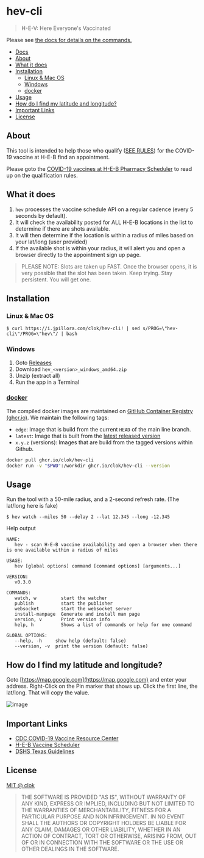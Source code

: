 # hev-cli

> H-E-V: Here Everyone's Vaccinated

Please see [the docs for details on the commands.](./docs/hev.md)

- [Docs](./docs/hev.md)
- [About](#about)
- [What it does](#what-it-does)
- [Installation](#installation)
  - [Linux & Mac OS](#linux--mac-os)
  - [Windows](#windows)
  - [docker](#docker)
- [Usage](#usage)
- [How do I find my latitude and longitude?](#how-do-i-find-my-latitude-and-longitude)
- [Important Links](#important-links)
- [License](#license)

## About

This tool is intended to help those who qualify ([SEE RULES](https://vaccine.heb.com/scheduler)) for the COVID-19 vaccine at H-E-B find an appointment.

Please goto the [COVID-19 vaccines at H-E-B Pharmacy Scheduler](https://vaccine.heb.com/scheduler) to read up on the qualification rules.

## What it does

1. `hev` processes the vaccine schedule API on a regular cadence (every 5 seconds by default).
1. It will check the availability posted for ALL H-E-B locations in the list to determine if there are shots available.
1. It will then determine if the location is within a radius of miles based on your lat/long (user provided)
1. If the available shot is within your radius, it will alert you and open a browser directly to the appointment sign up page.

> PLEASE NOTE: Slots are taken up FAST. Once the browser opens, it is very possible that the slot has been taken. Keep trying. Stay persistent. You will get one.

## Installation

### Linux & Mac OS
```
$ curl https://i.jpillora.com/clok/hev-cli! | sed s/PROG=\"hev-cli\"/PROG=\"hev\"/ | bash
```

### Windows

1. Goto [Releases](https://github.com/clok/hev-cli/releases)
1. Download `hev_<version>_windows_amd64.zip`
1. Unzip (extract all)
1. Run the app in a Terminal

### [docker](https://www.docker.com/)

The compiled docker images are maintained on [GitHub Container Registry (ghcr.io)](https://github.com/users/clok/packages/container/package/hev-cli).
We maintain the following tags:

- `edge`: Image that is build from the current `HEAD` of the main line branch.
- `latest`: Image that is built from the [latest released version](https://github.com/clok/hev-cli/releases/releases)
- `x.y.z` (versions): Images that are build from the tagged versions within Github.

```bash
docker pull ghcr.io/clok/hev-cli
docker run -v "$PWD":/workdir ghcr.io/clok/hev-cli --version
```

## Usage

Run the tool with a 50-mile radius, and a 2-second refresh rate. (The lat/long here is fake)

```
$ hev watch --miles 50 --delay 2 --lat 12.345 --long -12.345
```

Help output

```
NAME:
   hev - scan H-E-B vaccine availability and open a browser when there is one available within a radius of miles

USAGE:
   hev [global options] command [command options] [arguments...]

VERSION:
   v0.3.0

COMMANDS:
   watch, w         start the watcher
   publish          start the publisher
   websocket        start the websocket server
   install-manpage  Generate and install man page
   version, v       Print version info
   help, h          Shows a list of commands or help for one command

GLOBAL OPTIONS:
   --help, -h     show help (default: false)
   --version, -v  print the version (default: false)
```

## How do I find my latitude and longitude?

Goto [https://map.google.com](https://map.google.com) and enter your address. Right-Click on the Pin marker that shows up. Click the first line, the lat/long. That will copy the value.

![image](https://user-images.githubusercontent.com/1429775/111990513-539ced00-8ae1-11eb-9bcd-c3999933adc1.png)

## Important Links

- [CDC COVID-19 Vaccine Resource Center](https://www.cdc.gov/vaccines/covid-19/index.html)
- [H-E-B Vaccine Scheduler](https://vaccine.heb.com/scheduler)
- [DSHS Texas Guidelines](https://www.dshs.texas.gov/coronavirus/)

## License

[MIT @ clok](LICENSE)

> THE SOFTWARE IS PROVIDED "AS IS", WITHOUT WARRANTY OF ANY KIND, EXPRESS OR
> IMPLIED, INCLUDING BUT NOT LIMITED TO THE WARRANTIES OF MERCHANTABILITY,
> FITNESS FOR A PARTICULAR PURPOSE AND NONINFRINGEMENT. IN NO EVENT SHALL THE
> AUTHORS OR COPYRIGHT HOLDERS BE LIABLE FOR ANY CLAIM, DAMAGES OR OTHER
> LIABILITY, WHETHER IN AN ACTION OF CONTRACT, TORT OR OTHERWISE, ARISING FROM,
> OUT OF OR IN CONNECTION WITH THE SOFTWARE OR THE USE OR OTHER DEALINGS IN THE
> SOFTWARE.
